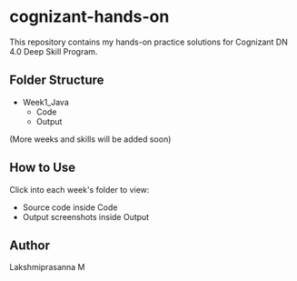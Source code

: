 # cognizant-hands-on 
This repository contains my hands-on practice solutions for Cognizant DN 4.0 Deep Skill Program.

## Folder Structure

- Week1_Java
  - Code
  - Output

(More weeks and skills will be added soon)

## How to Use

Click into each week's folder to view:
- Source code inside Code
- Output screenshots inside Output

## Author

Lakshmiprasanna M
